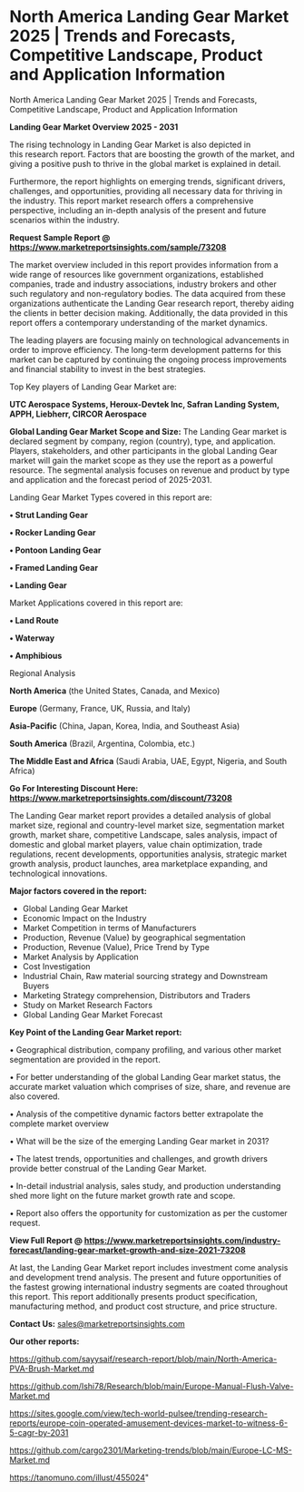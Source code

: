 # North America Landing Gear Market 2025 | Trends and Forecasts, Competitive Landscape, Product and Application Information
North America Landing Gear Market 2025 | Trends and Forecasts, Competitive Landscape, Product and Application Information

<Strong> Landing Gear Market Overview 2025 - 2031</strong>

The rising technology in Landing Gear Market is also depicted in this research report. Factors that are boosting the growth of the market, and giving a positive push to thrive in the global market is explained in detail.

Furthermore, the report highlights on emerging trends, significant drivers, challenges, and opportunities, providing all necessary data for thriving in the industry. This report market research offers a comprehensive perspective, including an in-depth analysis of the present and future scenarios within the industry.

<strong>Request Sample Report @ <a href=https://www.marketreportsinsights.com/sample/73208>https://www.marketreportsinsights.com/sample/73208</a></strong>

The market overview included in this report provides information from a wide range of resources like government organizations, established companies, trade and industry associations, industry brokers and other such regulatory and non-regulatory bodies. The data acquired from these organizations authenticate the Landing Gear research report, thereby aiding the clients in better decision making. Additionally, the data provided in this report offers a contemporary understanding of the market dynamics.

The leading players are focusing mainly on technological advancements in order to improve efficiency. The long-term development patterns for this market can be captured by continuing the ongoing process improvements and financial stability to invest in the best strategies.

Top Key players of Landing Gear Market are:

<strong>UTC Aerospace Systems, Heroux-Devtek Inc, Safran Landing System, APPH, Liebherr, CIRCOR Aerospace</strong>

<strong><b>Global Landing Gear Market Scope and Size:</b></strong>
The Landing Gear market is declared segment by company, region (country), type, and application. Players, stakeholders, and other participants in the global Landing Gear market will gain the market scope as they use the report as a powerful resource. The segmental analysis focuses on revenue and product by type and application and the forecast period of 2025-2031.

Landing Gear Market Types covered in this report are:

<strong>• Strut Landing Gear

• Rocker Landing Gear

• Pontoon Landing Gear

• Framed Landing Gear

• Landing Gear</strong>

Market Applications covered in this report are:

<strong>• Land Route

• Waterway

• Amphibious</strong> 

Regional Analysis

<strong>North America</strong> (the United States, Canada, and Mexico)

<strong>Europe</strong> (Germany, France, UK, Russia, and Italy)

<strong>Asia-Pacific</strong> (China, Japan, Korea, India, and Southeast Asia)

<strong>South America</strong> (Brazil, Argentina, Colombia, etc.)

<strong>The Middle East and Africa</strong> (Saudi Arabia, UAE, Egypt, Nigeria, and South Africa)

<strong>Go For Interesting Discount Here: <a href=https://www.marketreportsinsights.com/discount/73208>https://www.marketreportsinsights.com/discount/73208</a></strong>

The Landing Gear market report provides a detailed analysis of global market size, regional and country-level market size, segmentation market growth, market share, competitive Landscape, sales analysis, impact of domestic and global market players, value chain optimization, trade regulations, recent developments, opportunities analysis, strategic market growth analysis, product launches, area marketplace expanding, and technological innovations.

<strong><b>Major factors covered in the report:</b></strong>
<ul>
  <li>Global Landing Gear Market </li>
  <li>Economic Impact on the Industry</li>
  <li>Market Competition in terms of Manufacturers</li>
  <li>Production, Revenue (Value) by geographical segmentation</li>
  <li>Production, Revenue (Value), Price Trend by Type</li>
  <li>Market Analysis by Application</li>
  <li>Cost Investigation</li>
  <li>Industrial Chain, Raw material sourcing strategy and Downstream Buyers</li>
  <li>Marketing Strategy comprehension, Distributors and Traders</li>
  <li>Study on Market Research Factors</li>
  <li>Global Landing Gear Market Forecast</li>
</ul>

<strong><b>Key Point of the Landing Gear Market report:</b></strong>

• Geographical distribution, company profiling, and various other market segmentation are provided in the report.

• For better understanding of the global Landing Gear market status, the accurate market valuation which comprises of size, share, and revenue are also covered.

• Analysis of the competitive dynamic factors better extrapolate the complete market overview

• What will be the size of the emerging Landing Gear market in 2031?

• The latest trends, opportunities and challenges, and growth drivers provide better construal of the Landing Gear Market.

• In-detail industrial analysis, sales study, and production understanding shed more light on the future market growth rate and scope.

• Report also offers the opportunity for customization as per the customer request.

<strong><b>View Full Report @ <a href=https://www.marketreportsinsights.com/industry-forecast/landing-gear-market-growth-and-size-2021-73208>https://www.marketreportsinsights.com/industry-forecast/landing-gear-market-growth-and-size-2021-73208</a></b></strong>


At last, the Landing Gear Market report includes investment come analysis and development trend analysis. The present and future opportunities of the fastest growing international industry segments are coated throughout this report. This report additionally presents product specification, manufacturing method, and product cost structure, and price structure.

<strong>Contact Us:</strong>
sales@marketreportsinsights.com

<strong>Our other reports:</strong>

<a href=https://github.com/sayysaif/research-report/blob/main/North-America-PVA-Brush-Market.md>https://github.com/sayysaif/research-report/blob/main/North-America-PVA-Brush-Market.md</a>

<a href=https://github.com/Ishi78/Research/blob/main/Europe-Manual-Flush-Valve-Market.md>https://github.com/Ishi78/Research/blob/main/Europe-Manual-Flush-Valve-Market.md</a>

<a href=https://sites.google.com/view/tech-world-pulsee/trending-research-reports/europe-coin-operated-amusement-devices-market-to-witness-6-5-cagr-by-2031>https://sites.google.com/view/tech-world-pulsee/trending-research-reports/europe-coin-operated-amusement-devices-market-to-witness-6-5-cagr-by-2031</a>

<a href=https://github.com/cargo2301/Marketing-trends/blob/main/Europe-LC-MS-Market.md>https://github.com/cargo2301/Marketing-trends/blob/main/Europe-LC-MS-Market.md</a>

<a href=https://tanomuno.com/illust/455024>https://tanomuno.com/illust/455024</a>"
